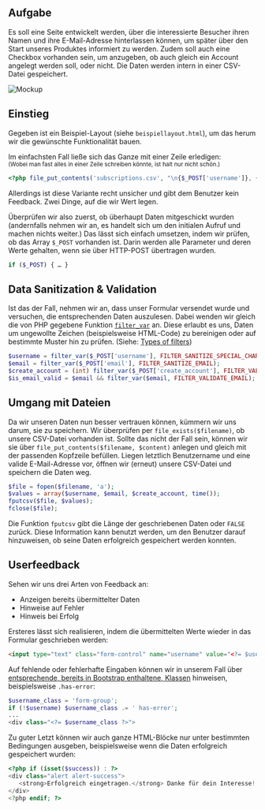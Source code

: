 ## Aufgabe

Es soll eine Seite entwickelt werden, über die interessierte Besucher ihren Namen und ihre E-Mail-Adresse hinterlassen können, um später über den Start unseres Produktes informiert zu werden. Zudem soll auch eine Checkbox vorhanden sein, um anzugeben, ob auch gleich ein Account angelegt werden soll, oder nicht. Die Daten werden intern in einer CSV-Datei gespeichert.

![Mockup](https://beier.f4.htw-berlin.de/assets/images/Subscribe.png)

## Einstieg

Gegeben ist ein Beispiel-Layout (siehe `beispiellayout.html`), um das herum wir die gewünschte Funktionalität bauen.

Im einfachsten Fall ließe sich das Ganze mit einer Zeile erledigen:
<br><small>(Wobei man fast alles in einer Zeile schreiben könnte, ist halt nur nicht schön.)</small>

```php
<?php file_put_contents('subscriptions.csv', "\n{$_POST['username']}, {$_POST['email']}, {$_POST['create_account']}, " . time(), FILE_APPEND); ?>
```

Allerdings ist diese Variante recht unsicher und gibt dem Benutzer kein Feedback. Zwei Dinge, auf die wir Wert legen.

Überprüfen wir also zuerst, ob überhaupt Daten mitgeschickt wurden (andernfalls nehmen wir an, es handelt sich um den initialen Aufruf und machen nichts weiter.) Das lässt sich einfach umsetzen, indem wir prüfen, ob das Array `$_POST` vorhanden ist. Darin werden alle Parameter und deren Werte gehalten, wenn sie über HTTP-POST übertragen wurden.

```php
if ($_POST) { … }
```

## Data Sanitization & Validation

Ist das der Fall, nehmen wir an, dass unser Formular versendet wurde und versuchen, die entsprechenden Daten auszulesen. Dabei wenden wir gleich die von PHP gegebene Funktion [`filter_var`](http://php.net/manual/en/function.filter-var.php) an. Diese erlaubt es uns, Daten um ungewollte Zeichen (beispielsweise HTML-Code) zu bereinigen oder auf bestimmte Muster hin zu prüfen. (Siehe: [Types of filters](http://php.net/manual/en/filter.filters.php))

```php
$username = filter_var($_POST['username'], FILTER_SANITIZE_SPECIAL_CHARS);
$email = filter_var($_POST['email'], FILTER_SANITIZE_EMAIL);
$create_account = (int) filter_var($_POST['create_account'], FILTER_VALIDATE_BOOLEAN);
$is_email_valid = $email && filter_var($email, FILTER_VALIDATE_EMAIL);
```

## Umgang mit Dateien

Da wir unseren Daten nun besser vertrauen können, kümmern wir uns darum, sie zu speichern. Wir überprüfen per `file_exists($filename)`, ob unsere CSV-Datei vorhanden ist. Sollte das nicht der Fall sein, können wir sie über `file_put_contents($filename, $content)` anlegen und gleich mit der passenden Kopfzeile befüllen. Liegen letztlich Benutzername und eine valide E-Mail-Adresse vor, öffnen wir (erneut) unsere CSV-Datei und speichern die Daten weg.

```php
$file = fopen($filename, 'a');
$values = array($username, $email, $create_account, time());
fputcsv($file, $values);
fclose($file);
```

Die Funktion `fputcsv` gibt die Länge der geschriebenen Daten oder `FALSE` zurück. Diese Information kann benutzt werden, um den Benutzer darauf hinzuweisen, ob seine Daten erfolgreich gespeichert werden konnten.

## Userfeedback

Sehen wir uns drei Arten von Feedback an:

- Anzeigen bereits übermittelter Daten
- Hinweise auf Fehler
- Hinweis bei Erfolg

Ersteres lässt sich realisieren, indem die übermittelten Werte wieder in das Formular geschrieben werden:

```html
<input type="text" class="form-control" name="username" value="<?= $username ?>" placeholder="Name">
```

Auf fehlende oder fehlerhafte Eingaben können wir in unserem Fall über [entsprechende, bereits in Bootstrap enthaltene, Klassen](http://getbootstrap.com/css/#forms-control-states) hinweisen, beispielsweise `.has-error`:

```php
$username_class = 'form-group';
if (!$username) $username_class .= ' has-error';
...
<div class="<?= $username_class ?>">
```

Zu guter Letzt können wir auch ganze HTML-Blöcke nur unter bestimmten Bedingungen ausgeben, beispielsweise wenn die Daten erfolgreich gespeichert wurden:

```php
<?php if (isset($success)) : ?>
<div class="alert alert-success">
   <strong>Erfolgreich eingetragen.</strong> Danke für dein Interesse!
</div>
<?php endif; ?>
```